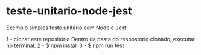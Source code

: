# teste-unitario-node-jest
Exemplo simples teste unitário com Node e Jest


1 - clonar este repositório
Dentro da pasta do respostório clonado, executar no terminal:
2 - $ npm install
3 - $ npm run test